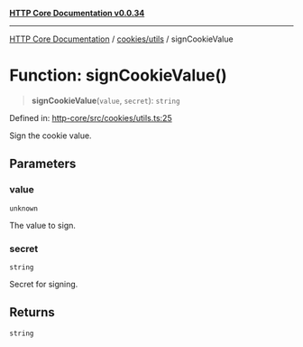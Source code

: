 [**HTTP Core Documentation v0.0.34**](../../../README.md)

***

[HTTP Core Documentation](../../../modules.md) / [cookies/utils](../README.md) / signCookieValue

# Function: signCookieValue()

> **signCookieValue**(`value`, `secret`): `string`

Defined in: [http-core/src/cookies/utils.ts:25](https://github.com/stonemjs/http-core/blob/8d2f265873c2a6f093cdaa7580ed7328bd078613/src/cookies/utils.ts#L25)

Sign the cookie value.

## Parameters

### value

`unknown`

The value to sign.

### secret

`string`

Secret for signing.

## Returns

`string`
